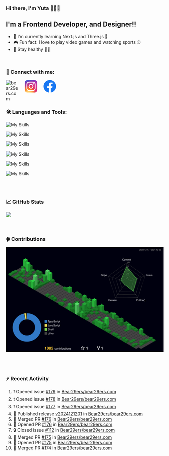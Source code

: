 ### Hi there, I'm Yuta 🤟🏻🐻

## I'm a Frontend Developer, and Designer!!

- 🌱 I’m currently learning Next.js and Three.js 🤣
- 🎮 Fun fact: I love to play video games and watching sports ⚾️
- 🏃 Stay healthy 🏋🏻

<br />

### :wave: Connect with me:

[<img align="left" alt="bear29ers.com" width="40px" src="https://user-images.githubusercontent.com/39920490/156489586-f125813b-e344-46d6-9306-f5786684b976.jpg" style="margin-right: 20px;" />](https://bear29ers.com)
[<img align="left" alt="Yuta Okuma | Instagram" width="40px" src="https://github.com/github/explore/blob/main/topics/instagram/instagram.png?raw=true" style="margin-right: 20px;" />](https://www.instagram.com/bear29ers/)
[<img align="left" alt="Yuta Okuma | Facebook" width="40px" src="https://github.com/github/explore/blob/main/topics/facebook/facebook.png?raw=true" style="margin-right: 20px;" />](https://www.facebook.com/bear29ers/)

<!-- [<img align="left" alt="Yuta Okuma | Wantedly" width="40px" src="https://user-images.githubusercontent.com/39920490/156489528-fdc520d6-10f1-43b6-8bf8-fadf8dcf1a90.jpg" style="margin-right: 20px;" />](https://www.wantedly.com/id/yuta_okuma_b) -->

<br />
<br />
<br />
<br />

### :hammer_and_wrench: Languages and Tools:

![My Skills](https://skillicons.dev/icons?i=html,css,sass,bootstrap,tailwind,js,ts,jquery,threejs,react)

![My Skills](https://skillicons.dev/icons?i=styledcomponents,emotion,materialui,nextjs,vercel,vue,nuxt,pinia,nodejs,express)

![My Skills](https://skillicons.dev/icons?i=webpack,vite,jest,vitest,babel,regex,npm,pnpm,php,laravel)

![My Skills](https://skillicons.dev/icons?i=mysql,sqlite,docker,git,github,githubactions,aws,firebase,vim,neovim)

![My Skills](https://skillicons.dev/icons?i=linux,bash,lua,markdown,svg,webstorm,vscode,atom,figma,xd)

![My Skills](https://skillicons.dev/icons?i=ps,ai,pr,ae,postman,sentry,codepen,stackoverflow,discord,apple)

<br />
<br />

### :chart_with_upwards_trend: GitHub Stats

<div style="display: flex;">
    <a href="https://github.com/Bear29ers">
        <img height="220px;" src="https://github-readme-stats-bear29ers.vercel.app/api?username=Bear29ers&show_icons=true&theme=bear">
    </a>
</div>

<br />
<br />

### :four_leaf_clover: Contributions

![](./profile-3d-contrib/profile-night-green.svg)

<br />
<br />

### :zap: Recent Activity

<!--START_SECTION:activity-->

1. ❗ Opened issue [#179](https://github.com/Bear29ers/bear29ers.com/issues/179) in [Bear29ers/bear29ers.com](https://github.com/Bear29ers/bear29ers.com)
2. ❗ Opened issue [#178](https://github.com/Bear29ers/bear29ers.com/issues/178) in [Bear29ers/bear29ers.com](https://github.com/Bear29ers/bear29ers.com)
3. ❗ Opened issue [#177](https://github.com/Bear29ers/bear29ers.com/issues/177) in [Bear29ers/bear29ers.com](https://github.com/Bear29ers/bear29ers.com)
4. 🚀 Published release [v2024121201](https://github.com/Bear29ers/bear29ers.com/releases/tag/v2024121201) in [Bear29ers/bear29ers.com](https://github.com/Bear29ers/bear29ers.com)
5. 🎉 Merged PR [#176](https://github.com/Bear29ers/bear29ers.com/pull/176) in [Bear29ers/bear29ers.com](https://github.com/Bear29ers/bear29ers.com)
6. 💪 Opened PR [#176](https://github.com/Bear29ers/bear29ers.com/pull/176) in [Bear29ers/bear29ers.com](https://github.com/Bear29ers/bear29ers.com)
7. 🔒 Closed issue [#112](https://github.com/Bear29ers/bear29ers.com/issues/112) in [Bear29ers/bear29ers.com](https://github.com/Bear29ers/bear29ers.com)
8. 🎉 Merged PR [#175](https://github.com/Bear29ers/bear29ers.com/pull/175) in [Bear29ers/bear29ers.com](https://github.com/Bear29ers/bear29ers.com)
9. 💪 Opened PR [#175](https://github.com/Bear29ers/bear29ers.com/pull/175) in [Bear29ers/bear29ers.com](https://github.com/Bear29ers/bear29ers.com)
10. 🎉 Merged PR [#174](https://github.com/Bear29ers/bear29ers.com/pull/174) in [Bear29ers/bear29ers.com](https://github.com/Bear29ers/bear29ers.com)

<!--END_SECTION:activity-->
